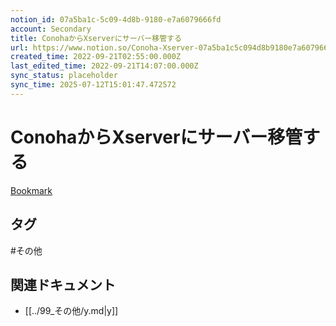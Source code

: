 ```yaml
---
notion_id: 07a5ba1c-5c09-4d8b-9180-e7a6079666fd
account: Secondary
title: ConohaからXserverにサーバー移管する
url: https://www.notion.so/Conoha-Xserver-07a5ba1c5c094d8b9180e7a6079666fd
created_time: 2022-09-21T02:55:00.000Z
last_edited_time: 2022-09-21T14:07:00.000Z
sync_status: placeholder
sync_time: 2025-07-12T15:01:47.472572
---
```

# ConohaからXserverにサーバー移管する

[Bookmark](https://blog-strategy.com/from-conoha-to-xserver-transfer/)

## タグ

#その他 

## 関連ドキュメント

- [[../99_その他/y.md|y]]
